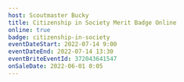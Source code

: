 ```yaml
---
host: Scoutmaster Bucky
title: Citizenship in Society Merit Badge Online
online: true
badge: citizenship-in-society
eventDateStart: 2022-07-14 9:00
eventDateEnd: 2022-07-14 13:30
eventBriteEventId: 372043641547
onSaleDate: 2022-06-01 0:05
---
```

